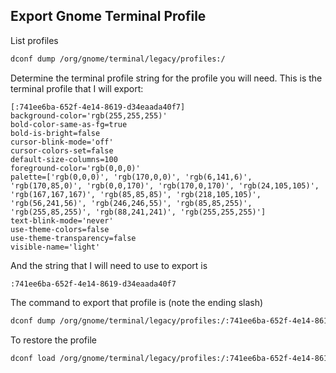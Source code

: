 ## Export Gnome Terminal Profile

List profiles

```sh
dconf dump /org/gnome/terminal/legacy/profiles:/
```

Determine the terminal profile string for the profile you will need. This is the terminal profile that I will export:

```
[:741ee6ba-652f-4e14-8619-d34eaada40f7]
background-color='rgb(255,255,255)'
bold-color-same-as-fg=true
bold-is-bright=false
cursor-blink-mode='off'
cursor-colors-set=false
default-size-columns=100
foreground-color='rgb(0,0,0)'
palette=['rgb(0,0,0)', 'rgb(170,0,0)', 'rgb(6,141,6)', 'rgb(170,85,0)', 'rgb(0,0,170)', 'rgb(170,0,170)', 'rgb(24,105,105)', 'rgb(167,167,167)', 'rgb(85,85,85)', 'rgb(218,105,105)', 'rgb(56,241,56)', 'rgb(246,246,55)', 'rgb(85,85,255)', 'rgb(255,85,255)', 'rgb(88,241,241)', 'rgb(255,255,255)']
text-blink-mode='never'
use-theme-colors=false
use-theme-transparency=false
visible-name='light'
```

And the string that I will need to use to export is

```
:741ee6ba-652f-4e14-8619-d34eaada40f7
```

The command to export that profile is (note the ending slash)

```sh
dconf dump /org/gnome/terminal/legacy/profiles:/:741ee6ba-652f-4e14-8619-d34eaada40f7/ > gnome-terminal-dark2-profile.dconf
```

To restore the profile

```sh
dconf load /org/gnome/terminal/legacy/profiles:/:741ee6ba-652f-4e14-8619-d34eaada40f7/ < gnome-terminal-light-profile.dconf
```
